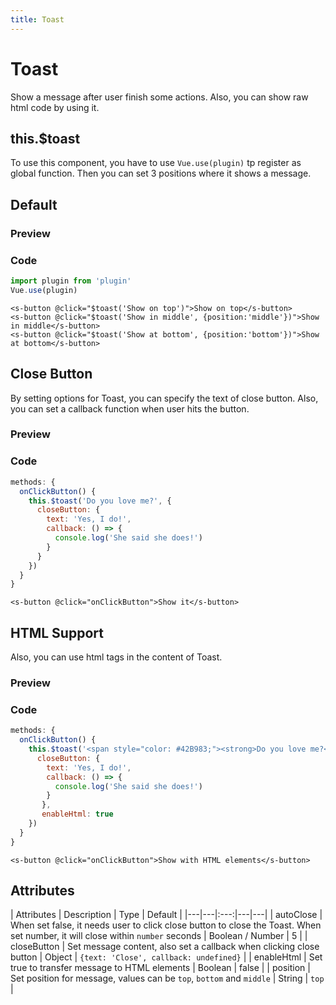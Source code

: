 ```yaml
---
title: Toast
---
```


# Toast

Show a message after user finish some actions.
Also, you can show raw html code by using it.

## this.$toast

To use this component, you have to use `Vue.use(plugin)` tp register as global function.
Then you can set 3 positions where it shows a message.

## Default

### Preview
<ClientOnly>
  <toast-demo></toast-demo>
</ClientOnly>

### Code
```javascript
import plugin from 'plugin'
Vue.use(plugin)
```
```vue
<s-button @click="$toast('Show on top')">Show on top</s-button>
<s-button @click="$toast('Show in middle', {position:'middle'})">Show in middle</s-button>
<s-button @click="$toast('Show at bottom', {position:'bottom'})">Show at bottom</s-button>
```

## Close Button

By setting options for Toast, you can specify the text of close button.
Also, you can set a callback function when user hits the button.

### Preview
<ClientOnly>
  <toast-close-demo></toast-close-demo>
</ClientOnly>

### Code
```javascript
methods: {
  onClickButton() {
    this.$toast('Do you love me?', {
      closeButton: {
        text: 'Yes, I do!',
        callback: () => {
          console.log('She said she does!')
        }
      }
    })
  }
}
```
```vue
<s-button @click="onClickButton">Show it</s-button>
```

## HTML Support

Also, you can use html tags in the content of Toast.

### Preview
<ClientOnly>
  <toast-html-demo></toast-html-demo>
</ClientOnly>

### Code
```javascript
methods: {
  onClickButton() {
    this.$toast('<span style="color: #42B983;"><strong>Do you love me?</strong></span>', {
      closeButton: {
        text: 'Yes, I do!',
        callback: () => {
          console.log('She said she does!')
        }
       },
       enableHtml: true
    })
  }
}
```
```vue
<s-button @click="onClickButton">Show with HTML elements</s-button>
```

## Attributes

| Attributes | Description | Type | Default |
|---|---|:---:|---|---|
| autoClose | When set false, it needs user to click close button to close the Toast. When set number, it will close within `number` seconds  | Boolean / Number | 5 |
| closeButton | Set message content, also set a callback when clicking close button | Object | `{text: 'Close', callback: undefined}` |
| enableHtml | Set true to transfer message to HTML elements | Boolean | false |
| position | Set position for message, values can be `top`, `bottom` and `middle` | String | `top` |